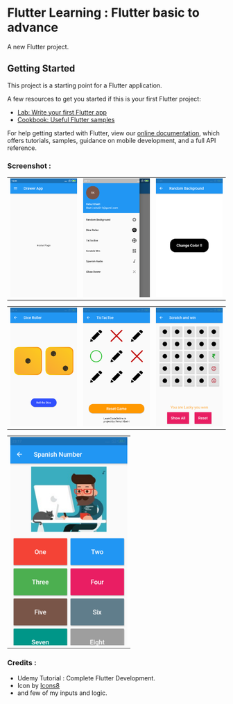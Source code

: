# Flutter Learning : Flutter basic to advance

A new Flutter project.

## Getting Started

This project is a starting point for a Flutter application.

A few resources to get you started if this is your first Flutter project:

- [Lab: Write your first Flutter app](https://flutter.dev/docs/get-started/codelab)
- [Cookbook: Useful Flutter samples](https://flutter.dev/docs/cookbook)

For help getting started with Flutter, view our
[online documentation](https://flutter.dev/docs), which offers tutorials,
samples, guidance on mobile development, and a full API reference.


### Screenshot :

<table>
  <tr>
    <td>
      <img src="screenshot/drawer_home_page.png" width=270 />
    </td>
    <td>
      <img src="screenshot/drawer_page.png" width=270 />
    </td>
    <td>
      <img src="screenshot/background_ch_home_page.png" width=270 />
    </td>
  </tr>
</table>

<table>
  <tr>
    <td>
      <img src="screenshot/dice_roller.png" width=270 />
    </td>
    <td>
      <img src="screenshot/tictactoe.png" width=270 />
    </td>
    <td>
      <img src="screenshot/scratch_win.png" width=270 />
    </td>
  </tr>
</table>

<table>
  <tr>
    <td>
      <img src="screenshot/spanish_audio.png" width=270 />
    </td>
    </tr>
</table>


### Credits :

- Udemy Tutorial : Complete Flutter Development. 
- Icon by <a target="_blank" href="https://icons8.com">Icons8</a>
- and few of my inputs and logic.